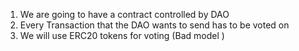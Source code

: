1. We are going to have a contract controlled by DAO
2. Every Transaction that the DAO wants to send has to be voted on
3. We will use ERC20 tokens for voting (Bad model )
